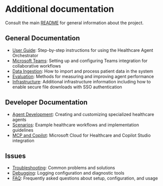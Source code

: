 # Additional documentation

Consult the main [README](../README.md) for general information about the project.

## General Documentation
- [User Guide](./user_guide.md): Step-by-step instructions for using the Healthcare Agent Orchestrator
- [Microsoft Teams](./teams.md): Setting up and configuring Teams integration for collaborative workflows
- [Data Ingestion](./data_ingestion.md): How to import and process patient data in the system
- [Evaluation](./evaluation.md): Methods for measuring and improving agent performance
- [Infrastructure](./infra.md): Additional infrastructure information including how to enable secure file downloads with SSO authentication

## Developer Documentation
- [Agent Development](./agent_development.md): Creating and customizing specialized healthcare agents
- [Scenarios](./scenarios.md): Example healthcare workflows and implementation guidelines
- [MCP and Copilot](./mcp.md): Microsoft Cloud for Healthcare and Copilot Studio integration

## Issues
- [Troubleshooting](./troubleshooting.md): Common problems and solutions
- [Debugging](./debugging.md): Logging configuration and diagnostic tools
- [FAQ](./faq.md): Frequently asked questions about setup, configuration, and usage